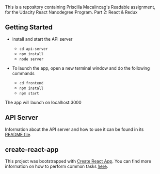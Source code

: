 This is a repository containing Priscilla Macalincag's Readable assignment, for the Udacity React Nanodegree Program. Part 2: React & Redux

## Getting Started

* Install and start the API server
    - `cd api-server`
    - `npm install`
    - `node server`

* To launch the app, open a new terminal window and do the following commands
    - `cd frontend`
    - `npm install`
    - `npm start`

The app will launch on localhost:3000

## API Server

Information about the API server and how to use it can be found in its [README file](api-server/README.md).


## create-react-app

This project was bootstrapped with [Create React App](https://github.com/facebookincubator/create-react-app). You can find more information on how to perform common tasks [here](https://github.com/facebookincubator/create-react-app/blob/master/packages/react-scripts/template/README.md).
